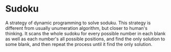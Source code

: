 # Sudoku
A strategy of dynamic programming to solve soduku. This strategy is different from usually unumeration algorithm, but closer to human's thinking. It scans the whole sudoku for every possible number in each blank as well as each number's all possible positions, and find the only solution to some blank, and then repeat the process until it find the only solution.

